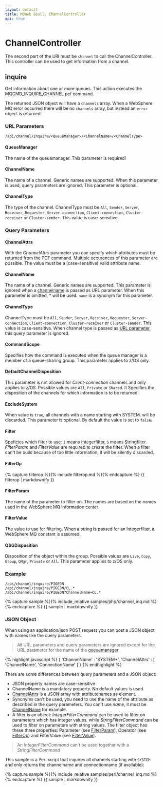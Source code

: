 ```yaml
---
layout: default
title: MQWeb &bull; ChannelController
api: true
---
```

ChannelController
=================

The second part of the URI must be `channel` to call the ChannelController.
This controller can be used to get information from a channel.

## <a name="inquire"></a>inquire
Get information about one or more queues. This action executes the
MQCMD_INQUIRE_CHANNEL pcf command.

The returned JSON object will have a `channels` array. When a WebSphere MQ
error occurred there will be no `channels` array, but instead an `error`
object is returned.

### <a name="inquireURL"></a>URL Parameters
`/api/channel/inquire/<QueueManager>/<ChannelName>/<ChannelType>`

#### <a name="inquireURLQueueManager"></a>QueueManager
The name of the queuemanager. This parameter is required!

#### <a name="inquireURLChannelName"></a>ChannelName
The name of a channel. Generic names are supported. When this parameter is used,
query parameters are ignored. This parameter is optional.

#### <a name="inquireURLChannelType"></a>ChannelType
The type of the channel. ChannelType must be `All`, `Sender`, `Server`,
`Receiver`, `Requester`, `Server-connection`, `Client-connection`,
`Cluster-receiver` or `Cluster-sender`. This value is case-sensitive.

### <a name="inquireQuery"></a>Query Parameters

#### <a name="inquireQueryChannelAttrs"></a>ChannelAttrs
With the *ChannelAttrs* parameter you can specify which attributes must be
returned from the PCF command. Multiple occurences of this parameter are
possible. The value must be a (case-sensitive) valid attribute name.

#### <a name="inquireQueryChannelName"></a>ChannelName
The name of a channel. Generic names are supported. This parameter is ignored
when a [channelname](#inquireURLChannelName) is passed as URL parameter. When
this parameter is omitted, * will be used. `name` is a synonym for this
parameter.

#### <a name="inquireQueryChannelType"></a>ChannelType
ChannelType must be `All`, `Sender`, `Server`, `Receiver`, `Requester`,
`Server-connection`, `Client-connection`, `Cluster-receiver` or
`Cluster-sender`. This value is case-sensitive. When channel type is passed as
[URL parameter](#inquireURLChannelType), this query parameter is ignored.

#### <a name="inquireQueryCommandScope"></a>CommandScope
Specifies how the command is executed when the queue manager is a member of a
queue-sharing group. This parameter applies to z/OS only.

#### <a name="inquireQueryDefaultChannelDisposition"></a>DefaultChannelDisposition
This parameter is not allowed for *Client-connection* channels and only applies
to z/OS. Possible values are `All`, `Private` or `Shared`. It Specifies the
disposition of the channels for which information is to be returned.

#### <a name="inquiryQueryExcludeSystem"></a>ExcludeSystem
When value is `true`, all channels with a name starting with SYSTEM. will be
discarded. This parameter is optional. By default the value is set to `false`.

#### <a name="inquireQueryFilter"></a>Filter
Speficies which filter to use: `I` means Integerfilter, `S` means Stringfilter.
*FilterParam* and *FilterValue* are required to create the filter. When a
filter can't be build because of too little information, it will be silently
discarded.

#### <a name="inquireQueryFilterOp"></a>FilterOp
{% capture filterop %}{% include filterop.md %}{% endcapture %}
{{ filterop | markdownify }}

#### <a name="inquireQueryFilterParam"></a>FilterParam
The name of the parameter to filter on. The names are based on the names used
in the WebSphere MQ information center.

#### <a name="inquireQueryFilterValue"></a>FilterValue
The value to use for filtering. When a string is passed for an Integerfilter,
a WebSphere MQ constant is assumed.

#### <a name="inquireQueryQSGDisposition"></a>QSGDisposition
Disposition of the object within the group. Possible values are `Live`, `Copy`,
`Group`, `QMgr`, `Private` or `All`. This parameter applies to z/OS only.

### <a name="inquireExample"></a>Example
`/api/channel/inquire/PIGEON`  
`/api/channel/inquire/PIGEON/CL.*`  
`/api/channel/inquire/PIGEON?ChannelName=CL.*`

{% capture sample %}{% include_relative samples/php/channel_inq.md %}{% endcapture %}
{{ sample | markdownify }}

### <a name="inquireJSON"></a>JSON Object
When using an application/json POST request you can post a JSON object with
names like the query parameters.

> All URL parameters and query parameters are ignored except for the URL
> parameter for the name of the [queuemanager](#inquireUrlQueueManager).

{% highlight javascript %}
    {
      'ChannelName' : 'SYSTEM*',
      'ChannelAttrs' : [
        'ChannelName',
        'ConnectionName'
      ]
    }
{% endhighlight %}

There are some differences between query parameters and a JSON object:

+ JSON property names are case-sensitive
+ ChannelName is a mandatory property. No default values is used.
+ [ChannelAttrs](#inquireQueryChannelAttrs) is a JSON array with attributenames
  as element.
+ Synonyms can't be used, you need to use the name of the attribute
  as described in the query parameters. You can't use *name*, it must be
  [ChannelName](#inquireQueryChannelName) for example.
+ A filter is an object: *IntegerFilterCommand* can be used to filter on
  parameters which has integer values, while *StringFilterCommand* can be used
  to filter on parameters with string values. The filter object has these
  three properties: Parameter (see [FilterParam](#inquireQueryFilterParam)),
  Operator (see [FilterOp](#inquireQueryFilterOp)) and FilterValue
  (see [FilterValue](#inquireQueryFilterValue)).

> An *IntegerFilterCommand* can't be used together with a *StringFilterCommand*

This sample is a Perl script that inquires all channels starting with `SYSTEM`
and only returns the channelname and connectionname (if available):

{% capture sample %}{% include_relative samples/perl/channel_inq.md %}{% endcapture %}
{{ sample | markdownify }}
